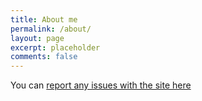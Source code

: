 ```yaml
---
title: About me
permalink: /about/
layout: page
excerpt: placeholder
comments: false
---
```


You can [report any issues with the site here](https://github.com/Cyril9227/cyril9227.github.io/issues/new)